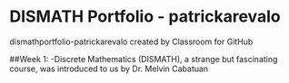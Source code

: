 # DISMATH Portfolio - patrickarevalo
dismathportfolio-patrickarevalo created by Classroom for GitHub

##Week 1:
-Discrete Mathematics (DISMATH), a strange but fascinating course, was introduced to us by Dr. Melvin Cabatuan

